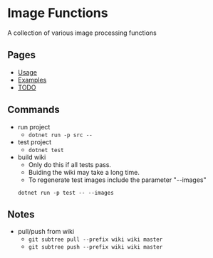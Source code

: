 # Image Functions #
A collection of various image processing functions

## Pages ##
* [Usage](../../wiki/usage)
* [Examples](../../wiki/examples)
* [TODO](../../wiki/todo)

## Commands ##
* run project
  * ```dotnet run -p src --```
* test project
  * ```dotnet test```
* build wiki
  * Only do this if all tests pass.
  * Buiding the wiki may take a long time.
  * To regenerate test images include the parameter "--images"
  ```
  dotnet run -p test -- --images
  ```

## Notes ##
* pull/push from wiki
  * ```git subtree pull --prefix wiki wiki master```
  * ```git subtree push --prefix wiki wiki master```
